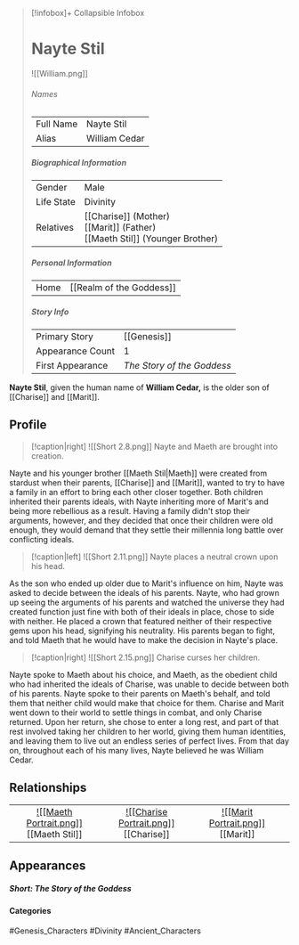 > [!infobox]+ Collapsible Infobox
> # Nayte Stil
> ![[William.png]] 
> ###### Names 
> |   |   | 
> | ---- | ---- | 
> | Full Name | Nayte Stil| 
> | Alias | William Cedar | 
>
> ##### Biographical Information
> |   |   | 
> | ---- | ---- | 
> | Gender | Male | 
> | Life State | Divinity |
> | Relatives | [[Charise]] (Mother)<br>[[Marit]] (Father)<br>[[Maeth Stil]] (Younger Brother)
> 
> ##### Personal Information
> |   |   | 
> | ---- | ---- | 
> | Home |[[Realm of the Goddess]]| 
> 
> ##### Story Info
> |   |   | 
> | ---- | ---- | 
> | Primary Story | [[Genesis]] | 
> | Appearance Count | 1 | 
> | First Appearance | *The Story of the Goddess*

**Nayte Stil**, given the human name of **William Cedar,** is the older son of [[Charise]] and [[Marit]]. 

## Profile
> [!caption|right]
> ![[Short 2.8.png]] 
> Nayte and Maeth are brought into creation.

Nayte and his younger brother [[Maeth Stil|Maeth]] were created from stardust when their parents, [[Charise]] and [[Marit]], wanted to try to have a family in an effort to bring each other closer together. Both children inherited their parents ideals, with Nayte inheriting more of Marit's and being more rebellious as a result. Having a family didn't stop their arguments, however, and they decided that once their children were old enough, they would demand that they settle their millennia long battle over conflicting ideals.

> [!caption|left]
> ![[Short 2.11.png]] 
> Nayte places a neutral crown upon his head.

As the son who ended up older due to Marit's influence on him, Nayte was asked to decide between the ideals of his parents. Nayte, who had grown up seeing the arguments of his parents and watched the universe they had created function just fine with both of their ideals in place, chose to side with neither. He placed a crown that featured neither of their respective gems upon his head, signifying his neutrality. His parents began to fight, and told Maeth that he would have to make the decision in Nayte's place.

> [!caption|right]
> ![[Short 2.15.png]] 
> Charise curses her children.

Nayte spoke to Maeth about his choice, and Maeth, as the obedient child who had inherited the ideals of Charise, was unable to decide between both of his parents. Nayte spoke to their parents on Maeth's behalf, and told them that neither child would make that choice for them. Charise and Marit went down to their world to settle things in combat, and only Charise returned. Upon her return, she chose to enter a long rest, and part of that rest involved taking her children to her world, giving them human identities, and leaving them to live out an endless series of perfect lives. From that day on, throughout each of his many lives, Nayte believed he was William Cedar.

## Relationships
| | | | | 
| ------------------------------------------------------------- | -------------------------------------------- | ------------------------------------------ | --------------------------------------------- |
|<center>[![[Maeth Portrait.png]]](<Maeth Stil>)<br>[[Maeth Stil]]| <center>[![[Charise Portrait.png]]](<Charise>)<br>[[Charise]]|<center>[![[Marit Portrait.png]]](<Marit>)<br>[[Marit]]|

## Appearances
##### Short: The Story of the Goddess

#### Categories
#Genesis_Characters #Divinity #Ancient_Characters 